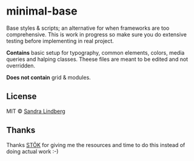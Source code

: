 # minimal-base
Base styles &amp; scripts; an alternative for when frameworks are too comprehensive. This is work in progress so make sure you do extensive testing before implementing in real project. 

__Contains__ basic setup for typography, common elements, colors, media queries and halping classes. Theese files are meant to be edited and not overridden. 

__Does not contain__ grid & modules. 

## License
MIT © [Sandra Lindberg](https://github.com/sandralindberg) 

## Thanks
Thanks [STÖK](https://www.stok.se/) for giving me the resources and time to do this instead of doing actual work :-) 
